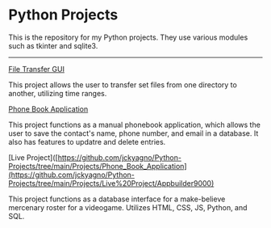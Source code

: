 # Python Projects
 This is the repository for my Python projects. They use various modules such as tkinter and sqlite3.

 ---

[File Transfer GUI](https://github.com/jckyagno/Python-Projects/tree/main/Projects/File_Transfer_Assignment)

This project allows the user to transfer set files from one directory to another, utilizing time ranges.

[Phone Book Application](https://github.com/jckyagno/Python-Projects/tree/main/Projects/Phone_Book_Application)

This project functions as a manual phonebook application, which allows the user to save the contact's name, phone number, and email in a database. It also has features to updatre and delete entries.

[Live Project]([https://github.com/jckyagno/Python-Projects/tree/main/Projects/Phone_Book_Application](https://github.com/jckyagno/Python-Projects/tree/main/Projects/Live%20Project/Appbuilder9000)

This project functions as a database interface for a make-believe mercenary roster for a videogame. Utilizes HTML, CSS, JS, Python, and SQL.
